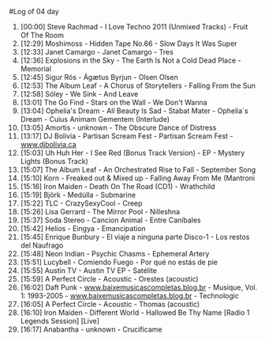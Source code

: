 #Log of 04 day

1. [00:00] Steve Rachmad - I Love Techno 2011 (Unmixed Tracks) - Fruit Of The Room
1. [12:29] Moshimoss - Hidden Tape No.66 - Slow Days It Was Super
1. [12:33] Janet Camargo - Janet Camargo - Tres
1. [12:36] Explosions in the Sky - The Earth Is Not a Cold Dead Place - Memorial
1. [12:45] Sigur Rós - Ágætus Byrjun - Olsen Olsen
1. [12:53] The Album Leaf - A Chorus of Storytellers - Falling From the Sun
1. [12:58] Sóley - We Sink - And Leave
1. [13:01] The Go Find - Stars on the Wall - We Don't Wanna
1. [13:04] Ophelia's Dream - All Beauty Is Sad - Stabat Mater - Ophelia´s Dream - Cuius Animam Gementem (Interlude)
1. [13:05] Amortis - unknown - The Obscure Dance of Distress
1. [13:17] DJ Bolivia - Partisan Scream Fest - Partisan Scream Fest - www.djbolivia.ca
1. [15:03] Uh Huh Her - I See Red (Bonus Track Version) - EP - Mystery Lights (Bonus Track)
1. [15:07] The Album Leaf - An Orchestrated Rise to Fall - September Song
1. [15:10] Korn - Freaked out & Mixed up - Falling Away From Me (Mantroni
1. [15:16] Iron Maiden - Death On The Road (CD1) - Wrathchild
1. [15:19] Björk - Medúlla - Submarine
1. [15:22] TLC - CrazySexyCool - Creep
1. [15:26] Lisa Gerrard - The Mirror Pool - Nilleshna
1. [15:37] Soda Stereo - Cancion Animal - Entre Caníbales
1. [15:42] Helios - Eingya - Emancipation
1. [15:45] Enrique Bunbury - El viaje a ninguna parte Disco-1 - Los restos del Naufrago
1. [15:48] Neon Indian - Psychic Chasms - Ephemeral Artery
1. [15:51] Lucybell - Comiendo Fuego - Por qué no estás de pie
1. [15:55] Austin TV - Austin TV EP - Satélite
1. [15:59] A Perfect Circle - Acoustic - Orestes (acoustic)
1. [16:02] Daft Punk - www.baixemusicascompletas.blog.br - Musique, Vol. 1: 1993-2005 - www.baixemusicascompletas.blog.br - Technologic
1. [16:05] A Perfect Circle - Acoustic - Thomas (acoustic)
1. [16:10] Iron Maiden - Different World - Hallowed Be Thy Name [Radio 1 Legends Session] [Live]
1. [16:17] Anabantha - unknown - Crucificame
